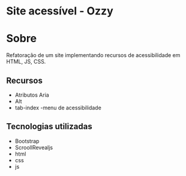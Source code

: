  # Site acessível - Ozzy
 # Sobre
 Refatoração de um site implementando recursos de acessibilidade em HTML, JS, CSS. 
 ## Recursos
 - Atributos Aria
 - Alt  
 - tab-index
 -menu de acessibilidade
 ## Tecnologias utilizadas
 - Bootstrap
 - ScroollRevealjs
 - html
 - css
 - js
